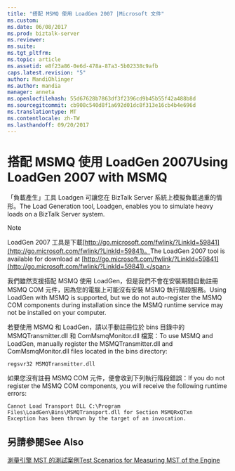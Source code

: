 ```yaml
---
title: "搭配 MSMQ 使用 LoadGen 2007 |Microsoft 文件"
ms.custom: 
ms.date: 06/08/2017
ms.prod: biztalk-server
ms.reviewer: 
ms.suite: 
ms.tgt_pltfrm: 
ms.topic: article
ms.assetid: e8f23a86-0e6d-478a-87a3-5b02338c9afb
caps.latest.revision: "5"
author: MandiOhlinger
ms.author: mandia
manager: anneta
ms.openlocfilehash: 55d67628b7863df3f2396cd9b45b55f42a488b8d
ms.sourcegitcommit: cb908c540d8f1a692d01dc8f313e16cb4b4e696d
ms.translationtype: MT
ms.contentlocale: zh-TW
ms.lasthandoff: 09/20/2017
---
```

# <a name="using-loadgen-2007-with-msmq"></a><span data-ttu-id="7fa90-102">搭配 MSMQ 使用 LoadGen 2007</span><span class="sxs-lookup"><span data-stu-id="7fa90-102">Using LoadGen 2007 with MSMQ</span></span>
<span data-ttu-id="7fa90-103">「負載產生」工具 Loadgen 可讓您在 BizTalk Server 系統上模擬負載過重的情形。</span><span class="sxs-lookup"><span data-stu-id="7fa90-103">The Load Generation tool, Loadgen, enables you to simulate heavy loads on a BizTalk Server system.</span></span>  
  
> [!NOTE]
>  <span data-ttu-id="7fa90-104">LoadGen 2007 工具是下載[http://go.microsoft.com/fwlink/?LinkId=59841](http://go.microsoft.com/fwlink/?LinkId=59841)。</span><span class="sxs-lookup"><span data-stu-id="7fa90-104">The LoadGen 2007 tool is available for download at [http://go.microsoft.com/fwlink/?LinkId=59841](http://go.microsoft.com/fwlink/?LinkId=59841).</span></span>  
  
 <span data-ttu-id="7fa90-105">我們雖然支援搭配 MSMQ 使用 LoadGen，但是我們不會在安裝期間自動註冊 MSMQ COM 元件，因為您的電腦上可能沒有安裝 MSMQ 執行階段服務。</span><span class="sxs-lookup"><span data-stu-id="7fa90-105">Using LoadGen with MSMQ is supported, but we do not auto-register the MSMQ COM components during installation since the MSMQ runtime service may not be installed on your computer.</span></span>  
  
 <span data-ttu-id="7fa90-106">若要使用 MSMQ 和 LoadGen，請以手動註冊位於 bins 目錄中的 MSMQTransmitter.dll 和 ComMsmqMonitor.dll 檔案：</span><span class="sxs-lookup"><span data-stu-id="7fa90-106">To use MSMQ and LoadGen, manually register the MSMQTransmitter.dll and ComMsmqMonitor.dll files located in the bins directory:</span></span>  
  
```  
regsvr32 MSMQTransmitter.dll  
```  
  
 <span data-ttu-id="7fa90-107">如果您沒有註冊 MSMQ COM 元件，便會收到下列執行階段錯誤：</span><span class="sxs-lookup"><span data-stu-id="7fa90-107">If you do not register the MSMQ COM components, you will receive the following runtime errors:</span></span>  
  
```  
Cannot Load Transport DLL C:\Program Files\LoadGen\Bins\MSMQTransport.dll for Section MSMQRxQTxn   
Exception has been thrown by the target of an invocation.  
```  
  
## <a name="see-also"></a><span data-ttu-id="7fa90-108">另請參閱</span><span class="sxs-lookup"><span data-stu-id="7fa90-108">See Also</span></span>  
 [<span data-ttu-id="7fa90-109">測量引擎 MST 的測試案例</span><span class="sxs-lookup"><span data-stu-id="7fa90-109">Test Scenarios for Measuring MST of the Engine</span></span>](../core/test-scenarios-for-measuring-mst-of-the-engine.md)